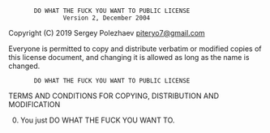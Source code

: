            DO WHAT THE FUCK YOU WANT TO PUBLIC LICENSE
                   Version 2, December 2004

Copyright (C) 2019 Sergey Polezhaev <piteryo7@gmail.com>

Everyone is permitted to copy and distribute verbatim or modified
copies of this license document, and changing it is allowed as long
as the name is changed.

           DO WHAT THE FUCK YOU WANT TO PUBLIC LICENSE
  TERMS AND CONDITIONS FOR COPYING, DISTRIBUTION AND MODIFICATION

 0. You just DO WHAT THE FUCK YOU WANT TO.
